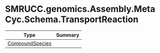 ﻿
# SMRUCC.genomics.Assembly.MetaCyc.Schema.TransportReaction

|Type|Summary|
|----|-------|
|[CompoundSpecies](./CompoundSpecies.md)||

